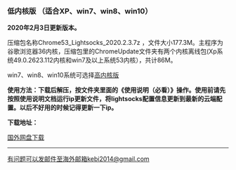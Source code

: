 ### 低内核版 （适合XP、win7、win8、win10）

**2020年2月3日更新版本。**

压缩包名称Chrome53_Lightsocks_2020.2.3.7z ，文件大小177.3M。主程序为谷歌浏览器36内核，压缩包里的ChromeUpdate文件夹有两个内核离线包(Xp系统49.0.2623.112内核和win7及以上系统53内核），共计86M。

win7、win8、win10系统可选择[高内核版](https://github.com/Alvin9999/new-pac/wiki/%E9%AB%98%E5%86%85%E6%A0%B8%E7%89%88)

**使用方法：下载后解压，按文件夹里面的《使用说明（必看）》操作。使用前请先按照使用说明文档运行ip更新文件，将lightsocks配置信息更新到最新的云端配置。以后不好用的时候记得更新一下ip。**

**下载地址：**

[国外网盘下载](http://108.61.224.82/22/Chrome53_Lightsocks_2020.2.3.7z) 

***

有问题可以发邮件至海外邮箱kebi2014@gmail.com
